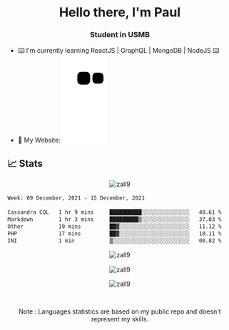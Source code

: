<h1 align="center">Hello there, I'm Paul</h1>
<h3 align="center">Student in USMB </h3>

- ⌨️ I'm currently learning ReactJS | GraphQL | MongoDB | NodeJS ⌨️
- 🔎 My Website: <a href="" ></a>
![Alt text](https://raw.githubusercontent.com/zall9/zall9/output/github-contribution-grid-snake.svg)

## 📈 Stats

<p align="center"> <img src="https://komarev.com/ghpvc/?username=zall9&label=Profile%20views&color=0e75b6&style=flat" alt="zall9" /> </p>


<!--START_SECTION:waka-->
```text
Week: 09 December, 2021 - 15 December, 2021

Cassandra CQL   1 hr 9 mins     ██████████░░░░░░░░░░░░░░░   40.61 % 
Markdown        1 hr 3 mins     █████████▒░░░░░░░░░░░░░░░   37.03 % 
Other           19 mins         ██▓░░░░░░░░░░░░░░░░░░░░░░   11.12 % 
PHP             17 mins         ██▓░░░░░░░░░░░░░░░░░░░░░░   10.11 % 
INI             1 min           ▒░░░░░░░░░░░░░░░░░░░░░░░░   00.82 % 
```
<!--END_SECTION:waka-->
<p align="center">
  <img align="center" src="https://github-readme-stats.vercel.app/api?username=zall9&show_icons=true&locale=en&theme=tokyonight " alt="zall9" />
</p>
<p  align="center"><img align="center" src="https://github-readme-streak-stats.herokuapp.com/?user=zall9&theme=tokyonight" alt="zall9" /></p>
<p  align="center"><img align="center" src="https://github-readme-stats.vercel.app/api/top-langs?username=zall9&show_icons=true&locale=en&layout=compact&theme=tokyonight" alt="zall9" /></p>
<br>
<p  align="center">Note : Languages statistics are based on my public repo and doesn't represent my skills.</p>
